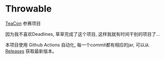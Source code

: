 Throwable
=========

[TeaCon][TC] 参赛项目

因为我不喜欢Deadlines,
草草完成了这个项目,
这样我就有时间干别的项目了...

本项目使用 Github Actions 自动化,
每一个commit都有相应的jar,
可以从 [Releases][T] 获取最新版本。

[T]:(https://github.com/zwnj/Throwable/releases)
[TC]:(https://teacon.org)
